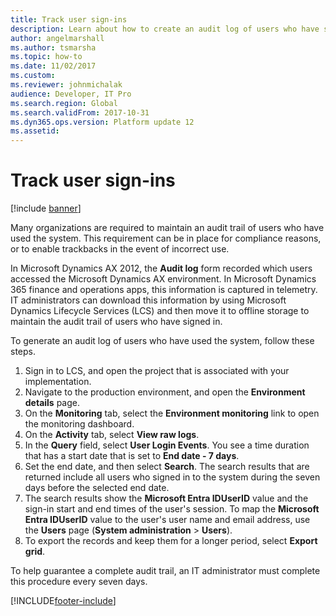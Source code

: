 ```yaml
---
title: Track user sign-ins 
description: Learn about how to create an audit log of users who have signed in to your Dynamics environments and used finance and operations apps.
author: angelmarshall
ms.author: tsmarsha
ms.topic: how-to
ms.date: 11/02/2017
ms.custom: 
ms.reviewer: johnmichalak
audience: Developer, IT Pro
ms.search.region: Global
ms.search.validFrom: 2017-10-31
ms.dyn365.ops.version: Platform update 12
ms.assetid: 
---
```


# Track user sign-ins 
 
[!include [banner](../includes/banner.md)]

Many organizations are required to maintain an audit trail of users who have used the system. This requirement can be in place for compliance reasons, or to enable trackbacks in the event of incorrect use.

In Microsoft Dynamics AX 2012, the **Audit log** form recorded which users accessed the Microsoft Dynamics AX environment. In Microsoft Dynamics 365 finance and operations apps, this information is captured in telemetry. IT administrators can download this information by using Microsoft Dynamics Lifecycle Services (LCS) and then move it to offline storage to maintain the audit trail of users who have signed in.

To generate an audit log of users who have used the system, follow these steps.

1. Sign in to LCS, and open the project that is associated with your implementation.
2. Navigate to the production environment, and open the **Environment details** page.
3. On the **Monitoring** tab, select the **Environment monitoring** link to open the monitoring dashboard.
4. On the **Activity** tab, select **View raw logs**.
5. In the **Query** field, select **User Login Events**. You see a time duration that has a start date that is set to **End date - 7 days**.
6. Set the end date, and then select **Search**. The search results that are returned include all users who signed in to the system during the seven days before the selected end date.
7. The search results show the **Microsoft Entra IDUserID** value and the sign-in start and end times of the user's session. To map the **Microsoft Entra IDUserID** value to the user's user name and email address, use the **Users** page (**System administration** > **Users**).
8. To export the records and keep them for a longer period, select **Export grid**.

To help guarantee a complete audit trail, an IT administrator must complete this procedure every seven days.


[!INCLUDE[footer-include](../../../includes/footer-banner.md)]
